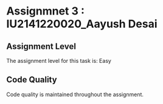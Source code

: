 # Assignmnet 3 : IU2141220020_Aayush Desai


## Assignment Level

The assignment level for this task is: Easy

## Code Quality

Code quality is maintained throughout the assignment.
